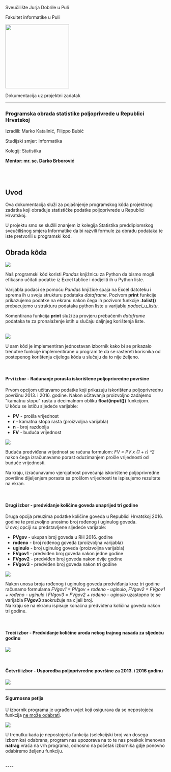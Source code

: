 
  

Sveučilište Jurja Dobrile u Puli

  

Fakultet informatike u Puli

  

<img  src="https://cdn.discordapp.com/attachments/931310318687236126/1064306501977645076/Unipu-logo-lat.png"  style="height:200px"  />

  

Dokumentacija uz projektni zadatak

  

----

  

### Programska obrada statistike poljoprivrede u Republici Hrvatskoj

Izradili: Marko Katalinić, Filippo Bubić

  

Studijski smjer: Informatika

  

Kolegij: Statistika

  

<b> Mentor: mr. sc. Darko Brborović </b>

  

<br>

<br>

  

## Uvod

<p>Ova dokumentacija služi za pojašnjenje programskog kôda projektnog zadatka koji obrađuje statističke podatke poljoprivrede u Republici Hrvatskoj. <br>

U projektu smo se služili znanjem iz kolegija Statistika preddiplomskog sveučilišnog smjera Informatike da bi razvili formule za obradu podataka te iste pretvorili u programski kod. </p>

  

## Obrada kôda

<img  src="https://cdn.discordapp.com/attachments/935643353792532571/1080526113413005342/image.png">  <br>

<p>

Naš programski kôd koristi *Pandas* knjižnicu za Python da bismo mogli efikasno učitati podatke iz Excel tablice i dodjeliti ih u Python liste. <br>

Varijabla podaci se pomoću *Pandas* knjižice spaja na Excel datoteku i sprema ih u svoju strukturu podataka *dataframe*. Pozivom **print** funkcije prikazujemo podatke na ekranu nakon čega ih pozivom funkcije **.tolist()** prebacujemo u strukturu podataka python liste u varijablu *podaci_u_listu*. <br>

Komentirana funkcija **print** služi za provjeru prebačenih *dataframe* podataka te za pronalaženje istih u slučaju daljnjeg korištenja liste.

</p><br>

  

<img  src="https://cdn.discordapp.com/attachments/935643353792532571/1080787935672156170/image.png">

<p>

U sam kôd je implementiran jednostavan izbornik kako bi se prikazalo trenutne funkcije implementirane u program te da se rastereti korisnika od postepenog korištenja cijeloga kôda u slučaju da to nije željeno.

</p><br>

  

#### Prvi izbor - Računanje porasta iskorištene poljoprivredne površine

<p>

Prvom opcijom učitavamo podatke koji prikazuju iskorištenu poljoprivrednu površinu 2013. i 2016. godine. Nakon učitavanja proizvoljno zadajemo "kamatnu stopu" rasta u decimalnom obliku **float(input())** funkcijom.<br>
U kôdu se ističu sljedeće varijable:

- **PV** - prošla vrijednost
- **r** - kamatna stopa rasta (proizvoljna varijabla)
- **n** - broj razdoblja
- **FV** - buduća vrijednost

</p>

<img src="https://cdn.discordapp.com/attachments/935643353792532571/1080532927995187310/image.png">

<p>

Buduća predviđena vrijednost se računa formulom: *FV = PV x (1 + r) ^2* nakon čega izračunavamo porast oduzimanjem prošle vrijednosti od buduće vrijednosti.<br>

Na kraju, izračunavamo vjerojatnost povećanja iskorištene poljoprivredne površine dijeljenjem porasta sa prošlom vrijednosti te ispisujemo rezultate na ekran.

</p>
<br>

#### Drugi izbor - predviđanje količine goveda unaprijed tri godine

<p>

Druga opcija preuzima podatke količine goveda u Republici Hrvatskoj 2016. godine te proizvoljno unosimo broj rođenog i uginulog goveda.<br>U ovoj opciji su predstavljene sljedeće varijable:
- **PVgov** - ukupan broj goveda u RH 2016. godine
- **rođeno** - broj rođenog goveda (proizvoljna varijabla)
- **uginulo** - broj uginulog goveda (proizvoljna varijabla)
- **FVgov1** - predviđen broj goveda nakon jedne godine
- **FVgov2** - predviđen broj goveda nakon dvije godine
- **FVgov3** - predviđen broj goveda nakon tri godine

</p>
<img src="https://cdn.discordapp.com/attachments/935643353792532571/1080788723047862332/image.png">
<br>

<p>

Nakon unosa broja rođenog i uginulog goveda predviđanja kroz tri godine računamo formulama *FVgov1 = PVgov + rođeno - uginulo*, *FVgov2 = FVgov1 + rođeno - uginulo* i *FVgov3 = FVgov2 + rođeno - uginulo*  uzastopno te se varijabla **FVgov3** zaokružuje na cijeli broj.<br>Na kraju se na ekranu ispisuje konačna predviđena količina goveda nakon tri godine. 

</p>
<br>

#### Treći izbor - Predviđanje količine uroda nekog trajnog nasada za sljedeću godinu

<p>

</p>

<img src="https://cdn.discordapp.com/attachments/935643353792532571/1080844323714777198/image.png"><br>

<p>

</p>
<br>


#### Četvrti izbor - Usporedba poljoprivredne površine za 2013. i 2016 godinu

<p>

</p>

<img src="https://cdn.discordapp.com/attachments/935643353792532571/1080844323714777198/image.png"><br>

<p>

</p>

----

#### Sigurnosna petlja

<p>

U izbornik programa je ugrađen uvjet koji osigurava da se nepostojeća funkcija <u>ne može odabrati</u>.<br>

</p>

<p>

<img src="https://cdn.discordapp.com/attachments/935643353792532571/1080844539549450381/image.png"><br>

U trenutku kada je nepostojeća funkcija (selekcijski broj van dosega izbornika) odabrana, program nas upozorava na to te nas preskok imenovan **natrag** vraća na vrh programa, odnosno na početak izbornika gdje ponovno odabiremo željenu funkciju.

</p><br>
----

<br>
